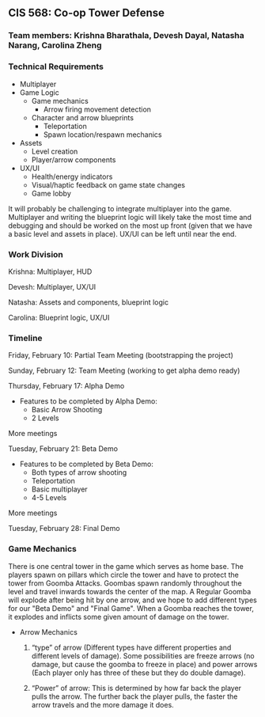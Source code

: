 ## CIS 568: Co-op Tower Defense
### Team members: Krishna Bharathala, Devesh Dayal, Natasha Narang, Carolina Zheng

### Technical Requirements
 * Multiplayer
 * Game Logic
    * Game mechanics
      * Arrow firing movement detection
    * Character and arrow blueprints
       * Teleportation
       * Spawn location/respawn mechanics 
 * Assets
    * Level creation
    * Player/arrow components
 * UX/UI
    * Health/energy indicators
    * Visual/haptic feedback on game state changes
    * Game lobby

It will probably be challenging to integrate multiplayer into the game. Multiplayer and writing the blueprint logic will likely take the most time and debugging and should be worked on the most up front (given that we have a basic level and assets in place). UX/UI can be left until near the end.

### Work Division
Krishna: Multiplayer, HUD

Devesh: Multiplayer, UX/UI

Natasha: Assets and components, blueprint logic

Carolina: Blueprint logic, UX/UI

### Timeline
Friday, February 10: Partial Team Meeting (bootstrapping the project)

Sunday, February 12: Team Meeting (working to get alpha demo ready)

Thursday, February 17: Alpha Demo
* Features to be completed by Alpha Demo:
   * Basic Arrow Shooting
   * 2 Levels

More meetings

Tuesday, February 21: Beta Demo
* Features to be completed by Beta Demo:
  * Both types of arrow shooting
  * Teleportation
  * Basic multiplayer 
  * 4-5 Levels
  
More meetings

Tuesday, February 28: Final Demo

### Game Mechanics
There is one central tower in the game which serves as home base. The players spawn on pillars which circle the tower and have to protect the tower from Goomba Attacks. Goombas spawn randomly throughout the level and travel inwards towards the center of the map. A Regular Goomba will explode after being hit by one arrow, and we hope to add different types for our "Beta Demo" and "Final Game". When a Goomba reaches the tower, it explodes and inflicts some given amount of damage on the tower.  

* Arrow Mechanics

   1. “type” of arrow (Different types have different properties and different levels of damage). Some possibilities are freeze arrows (no damage, but cause the goomba to freeze in place) and power arrows (Each player only has three of these but they do double damage).

   2. “Power” of arrow: This is determined by how far back the player pulls the arrow. The further back the player pulls, the faster the arrow travels and the more damage it does.




